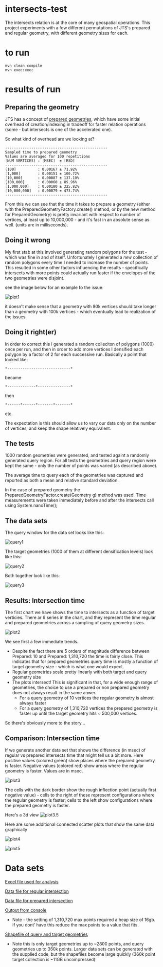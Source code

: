 # intersects-test
The intersects relation is at the core of many geospatial operations.  This project experiments with a few different permutations of JTS's prepared and regular geometry, with different geometry sizes for each.

# to run
```
mvn clean compile
mvn exec:exec
```
# results of run

## Preparing the geometry
JTS has a concept of [prepared geometries](http://lin-ear-th-inking.blogspot.com/2007/08/preparedgeometry-efficient-batch.html), which have some initial overhead of creation/indexing in tradeoff for faster relation operations (some - but intersects is one of the accelerated one).

So what kind of overhead are we looking at?

```
-----------------------------------------------
Sampled time to prepared geometry
Values are averaged for 100 repetitions
[NUM VERTICES] : [MSEC]  ± [RSD]
-----------------------------------------------
[100]          : 0.00167 ± 71.92%
[1,000]        : 0.00151 ± 100.72%
[10,000]       : 0.00087 ± 137.10%
[100,000]      : 0.00060 ± 89.96%
[1,000,000]    : 0.00180 ± 325.82%
[10,000,000]   : 0.00079 ± 473.74%
-----------------------------------------------
```
From this we can see that the time it takes to prepare a geometry (either with the PreparedGeometryFactory.create() method, or by the new method for PreparedGeometry) is pretty invariant with respect to number of vertices, at least up to 10,000,000 - and it's fast in an absolute sense as well. (units are in milliseconds).


## Doing it wrong

My first stab at this involved generating random polygons for the test - which was fine in and of itself.  Unfortunately I generated a *new* collection of random polygons every time I needed to increase the number of points.  This resulted in some other factors influencing the results - specifically intersects with more points could actually run faster if the envelopes of the two geometries were disjoint.  

see the image below for an example fo the issue:

![plot1](https://raw.githubusercontent.com/chrisbennight/intersection-test/master/src/main/resources/old%20-%20Plot%20query%20geom%20vs%20time%20by%20target%20geom%20-%20prepared.png)

it doesn't make sense that a geometry with 80k vertices should take longer than a geometry with 100k vertices - which eventually lead to realization of the issues.

## Doing it right(er)

In order to correct this I generated a random colleciton of polygons (1000) once per run, and then in order to add more vertices I densified each polygon by a factor of 2 for each successive run.   Basically a point that looked like:

```
*-----------------------------*
```
became
```
*-------------*---------------*
```
then
```
*------*------*-------*-------*
```
etc.

The expectation is this should allow us to vary our data only on the number of vertices, and keep the shape relatively equivalent.

## The tests

1000 random geometries were generated, and tested againt a randomly generated query region.  For all tests the geometries and query region were kept the same - only the number of points was varied (as described above).

The average time to query each of the geometries was captured and reported as both a mean and relative standard deviation.

In the case of prepared geometry the PreparedGeometryFactor.create(Geometry g) method was used.  Time measurements were taken immediately before and after the intersects call using System.nanoTime();

## The data sets

The query window for the data set looks like this:

![query1](https://raw.githubusercontent.com/chrisbennight/intersection-test/master/src/main/resources/query-feature.png)

The target geometries (1000 of them at different densification levels) look like this:

![query2](https://raw.githubusercontent.com/chrisbennight/intersection-test/master/src/main/resources/target-feature.png)

Both together look like this:

![query3](https://raw.githubusercontent.com/chrisbennight/intersection-test/master/src/main/resources/query-and-target-feature.png)

## Results: Intersection time

The first chart we have shows the time to intersects as a function of target verticies.  There ar 6 series in the chart, and they represent the time regular and prepared geometries across a sampling of query geometry sizes.

![plot2](https://raw.githubusercontent.com/chrisbennight/intersection-test/master/src/main/resources/time%20to%20intersect%20both.png)

We see first a few immediate trends.  
  * Despite the fact there are 5 orders of magnitude difference between Prepared: 10 and Prepared: 1,310,720 the time is fairly close.  This indicates that for prepared geometries query time is mostly a function of target geometry size - which is what one would expect.
  * Regular geometries scale pretty linearly with both target and query geometry size
  * The plots intersect!  This is significant in that, for a wide enough range of geometries, the choice to use a prepared or non prepared geometry does not always result in the same anwer.  
    * For a query geometry of 10 vertices the regular geometry is almost always faster
    * For a query geometry of 1,310,720 vertices the prepared geometry is faster up until the target geometry hits ~ 500,000 vertices.
    
So there's obviously more to the story...

## Comparison: Intersection time

If we generate another data set that shows the difference (in msec) of regular vs prepared intersects time that might tell us a bit more.  Here positive values (colored green) show places where the prepared geometry is faster.  Negative values (colored red) show areas where the regular geometry is faster.  Values are in msec.

![plot3](https://raw.githubusercontent.com/chrisbennight/intersection-test/master/src/main/resources/difference%20-%20prepared%20vs%20non%20prepared%20-%20chart.png)

The cells with the dark border show the rough inflection point (actually first negative value) - cells to the right of these represent configurations where the regular geometry is faster;  cells to the left show configurations where the prepared geometry is faster.

Here's a 3d view
![plot3.5](https://raw.githubusercontent.com/chrisbennight/intersection-test/master/src/main/resources/speed-difference-3d.png)

Here are some additional connected scatter plots that show the same data graphically

![plot4](https://raw.githubusercontent.com/chrisbennight/intersection-test/master/src/main/resources/time%20improvement%20vs%20target%20vertices.png)

![plot5](https://raw.githubusercontent.com/chrisbennight/intersection-test/master/src/main/resources/time%20improvement%20vs%20query%20vertices.png)

# Data sets

[Excel file used for analysis](https://github.com/chrisbennight/intersection-test/raw/master/src/main/resources/intersects-tests.xlsx)

[Data file for regular intersection](https://github.com/chrisbennight/intersection-test/blob/master/intersects.csv)

[Data file for prepared intersection](https://github.com/chrisbennight/intersection-test/blob/master/preparedIntersects.csv)

[Output from console](https://gist.github.com/chrisbennight/5b6de193decaf7a3fd54)
  * Note - the setting of 1,310,720 max points required a heap size of 16gb.  If you dont' have this reduce the max points to a value that fits.
 
[Shapefile of query and target geometries](https://github.com/chrisbennight/intersection-test/raw/master/src/main/resources/shapefiles_small.zip)
  * Note this is only target geometries up to ~2800 points, and query geometries up to 360k points.   Larger data sets can be generated with the supplied code, but the shapefiles become large quickly (360k point target collection is ~11GB uncompressed)
   
  



